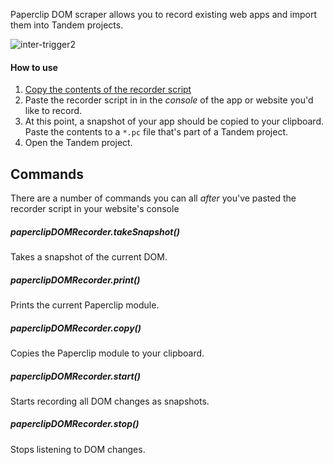 Paperclip DOM scraper allows you to record existing web apps and import them into Tandem projects.

![inter-trigger2](https://user-images.githubusercontent.com/757408/46576970-9e246080-c99e-11e8-84db-dc549ca0531f.gif)

#### How to use

1. [Copy the contents of the recorder script](https://raw.githubusercontent.com/tandemcode/tandem/master/packages/paperclip-dom-recorder/dist/paperclip-dom-recorder.js)
2. Paste the recorder script in in the _console_ of the app or website you'd like to record.
3. At this point, a snapshot of your app should be copied to your clipboard. Paste the contents to a `*.pc` file that's part of a Tandem project.
4. Open the Tandem project.

## Commands

There are a number of commands you can all _after_ you've pasted the recorder script in your website's console

##### paperclipDOMRecorder.takeSnapshot()

Takes a snapshot of the current DOM.

##### paperclipDOMRecorder.print()

Prints the current Paperclip module.

##### paperclipDOMRecorder.copy()

Copies the Paperclip module to your clipboard.

##### paperclipDOMRecorder.start()

Starts recording all DOM changes as snapshots.

##### paperclipDOMRecorder.stop()

Stops listening to DOM changes.
